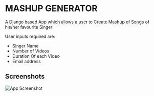 
# MASHUP GENERATOR

A Django based App which allows a user to Create Mashup of Songs of his/her favourite Singer

User inputs required are:

* Singer Name
* Number of Videos
* Duration Of each Video
* Email address




## Screenshots

![App Screenshot](https://i.imgur.com/shlQtYH.png)



